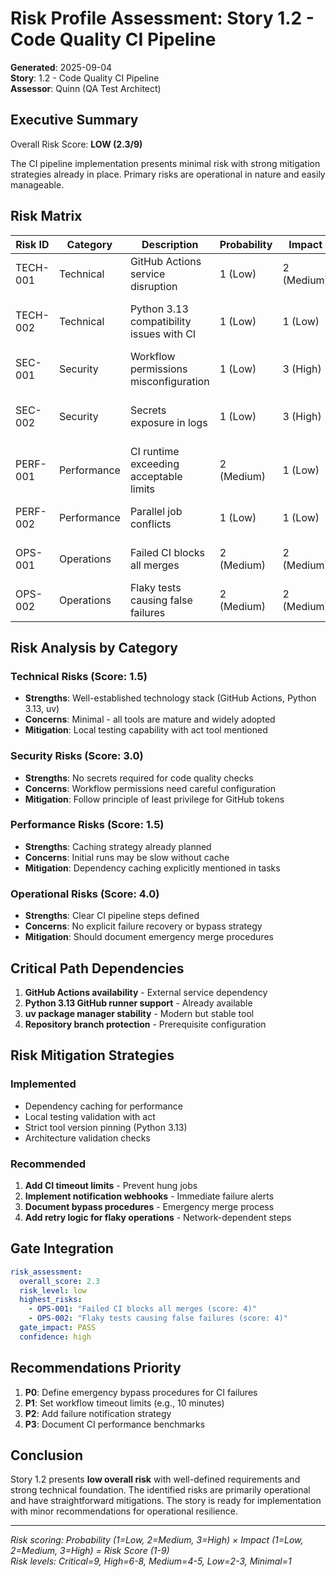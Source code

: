 # Risk Profile Assessment: Story 1.2 - Code Quality CI Pipeline

**Generated**: 2025-09-04  
**Story**: 1.2 - Code Quality CI Pipeline  
**Assessor**: Quinn (QA Test Architect)

## Executive Summary

Overall Risk Score: **LOW (2.3/9)**

The CI pipeline implementation presents minimal risk with strong mitigation strategies already in place. Primary risks are operational in nature and easily manageable.

## Risk Matrix

| Risk ID | Category | Description | Probability | Impact | Score | Mitigation |
|---------|----------|-------------|-------------|--------|-------|------------|
| TECH-001 | Technical | GitHub Actions service disruption | 1 (Low) | 2 (Medium) | 2 | Use act for local testing fallback |
| TECH-002 | Technical | Python 3.13 compatibility issues with CI | 1 (Low) | 1 (Low) | 1 | Version explicitly supported by GitHub |
| SEC-001 | Security | Workflow permissions misconfiguration | 1 (Low) | 3 (High) | 3 | Use minimal required permissions |
| SEC-002 | Security | Secrets exposure in logs | 1 (Low) | 3 (High) | 3 | No secrets needed for quality checks |
| PERF-001 | Performance | CI runtime exceeding acceptable limits | 2 (Medium) | 1 (Low) | 2 | Implement dependency caching |
| PERF-002 | Performance | Parallel job conflicts | 1 (Low) | 1 (Low) | 1 | GitHub handles job queuing |
| OPS-001 | Operations | Failed CI blocks all merges | 2 (Medium) | 2 (Medium) | 4 | Implement bypass for emergencies |
| OPS-002 | Operations | Flaky tests causing false failures | 2 (Medium) | 2 (Medium) | 4 | Test retry strategy needed |

## Risk Analysis by Category

### Technical Risks (Score: 1.5)
- **Strengths**: Well-established technology stack (GitHub Actions, Python 3.13, uv)
- **Concerns**: Minimal - all tools are mature and widely adopted
- **Mitigation**: Local testing capability with act tool mentioned

### Security Risks (Score: 3.0)
- **Strengths**: No secrets required for code quality checks
- **Concerns**: Workflow permissions need careful configuration
- **Mitigation**: Follow principle of least privilege for GitHub tokens

### Performance Risks (Score: 1.5)
- **Strengths**: Caching strategy already planned
- **Concerns**: Initial runs may be slow without cache
- **Mitigation**: Dependency caching explicitly mentioned in tasks

### Operational Risks (Score: 4.0)
- **Strengths**: Clear CI pipeline steps defined
- **Concerns**: No explicit failure recovery or bypass strategy
- **Mitigation**: Should document emergency merge procedures

## Critical Path Dependencies

1. **GitHub Actions availability** - External service dependency
2. **Python 3.13 GitHub runner support** - Already available
3. **uv package manager stability** - Modern but stable tool
4. **Repository branch protection** - Prerequisite configuration

## Risk Mitigation Strategies

### Implemented
- Dependency caching for performance
- Local testing validation with act
- Strict tool version pinning (Python 3.13)
- Architecture validation checks

### Recommended
1. **Add CI timeout limits** - Prevent hung jobs
2. **Implement notification webhooks** - Immediate failure alerts
3. **Document bypass procedures** - Emergency merge process
4. **Add retry logic for flaky operations** - Network-dependent steps

## Gate Integration

```yaml
risk_assessment:
  overall_score: 2.3
  risk_level: low
  highest_risks:
    - OPS-001: "Failed CI blocks all merges (score: 4)"
    - OPS-002: "Flaky tests causing false failures (score: 4)"
  gate_impact: PASS
  confidence: high
```

## Recommendations Priority

1. **P0**: Define emergency bypass procedures for CI failures
2. **P1**: Set workflow timeout limits (e.g., 10 minutes)
3. **P2**: Add failure notification strategy
4. **P3**: Document CI performance benchmarks

## Conclusion

Story 1.2 presents **low overall risk** with well-defined requirements and strong technical foundation. The identified risks are primarily operational and have straightforward mitigations. The story is ready for implementation with minor recommendations for operational resilience.

---
*Risk scoring: Probability (1=Low, 2=Medium, 3=High) × Impact (1=Low, 2=Medium, 3=High) = Risk Score (1-9)*  
*Risk levels: Critical=9, High=6-8, Medium=4-5, Low=2-3, Minimal=1*